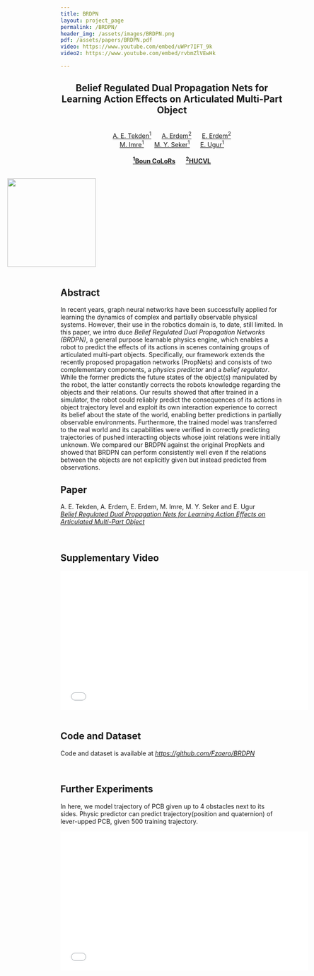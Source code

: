 ```yaml
---
title: BRDPN
layout: project_page
permalink: /BRDPN/
header_img: /assets/images/BRDPN.png
pdf: /assets/papers/BRDPN.pdf
video: https://www.youtube.com/embed/uWPr7IFT_9k
video2: https://www.youtube.com/embed/rvbmZlVEwHk

---
```


<div id="primarycontent">
<center>
<h2>Belief Regulated Dual Propagation Nets for Learning Action  Effects on Articulated Multi-Part Object</h2>   
<br> 
	<a href="/">A. E. Tekden<sup>1</sup></a> &nbsp;&nbsp;&nbsp;&nbsp;
	<a href="https://web.cs.hacettepe.edu.tr/~aykut/">A. Erdem<sup>2</sup></a> &nbsp;&nbsp;&nbsp;&nbsp;
	<a href="https://web.cs.hacettepe.edu.tr/~erkut/">E. Erdem<sup>2</sup></a><br>
	<a href="https://mertimre.github.io/">M. Imre<sup>1</sup></a> &nbsp;&nbsp;&nbsp;&nbsp;
	<a href="https://scholar.google.com/citations?user=H8NkqvQAAAAJ&hl=tr">M. Y. Seker<sup>1</sup></a> &nbsp;&nbsp;&nbsp;&nbsp;
	<a href="https://www.cmpe.boun.edu.tr/~emre/">E. Ugur<sup>1</sup></a><br><br>
	<a href="http://colors.cmpe.boun.edu.tr/"><b><sup>1</sup>Boun CoLoRs</b></a> &nbsp;&nbsp;&nbsp;&nbsp;
	<a href="https://vision.cs.hacettepe.edu.tr/"><b><sup>2</sup>HUCVL</b></a> <br>
</center>
<br>

<img height="200px" style="margin: 0px -120px" id="header_img" src="{{page.header_img}}"/><br>
<br>
<h2>Abstract</h2>
<p>
In recent years, graph neural networks have been
successfully applied for learning the dynamics of complex and
partially observable physical systems. However, their use in the
robotics domain is, to date, still limited. In this paper, we intro
duce <em>Belief Regulated Dual Propagation Networks (BRDPN)</em>, a
general purpose learnable physics engine, which enables a robot
to predict the effects of its actions in scenes containing groups
of articulated multi-part objects. Specifically, our framework
extends the recently proposed propagation networks (PropNets)
and consists of two complementary components, a <em>physics
predictor</em> and a <em>belief regulator</em>. While the former predicts the
future states of the object(s) manipulated by the robot, the latter
constantly corrects the robots knowledge regarding the objects
and their relations. Our results showed that after trained in a
simulator, the robot could reliably predict the consequences
of its actions in object trajectory level and exploit its own
interaction experience to correct its belief about the state of
the world, enabling better predictions in partially observable
environments. Furthermore, the trained model was transferred
to the real world and its capabilities were verified in correctly
predicting trajectories of pushed interacting objects whose joint
relations were initially unknown. We compared our BRDPN
against the original PropNets and showed that BRDPN can
perform consistently well even if the relations between the
objects are not explicitly given but instead predicted from observations.
</p>

<h2>Paper</h2>
<p>A. E. Tekden, A. Erdem, E. Erdem, M. Imre, M. Y. Seker and E. Ugur <br/>
<a href="{{page.pdf}}"><em>Belief Regulated Dual Propagation Nets for Learning Action  Effects on Articulated Multi-Part Object</em></a></p>


<br/>

<h2>Supplementary Video</h2>

<div class="video">
    <iframe width="560" height="315" src="{{page.video}}" frameborder="0" allow="accelerometer; autoplay; encrypted-media; gyroscope; picture-in-picture" allowfullscreen></iframe>
</div>
<br/>

<h2>Code and Dataset</h2>

<p>Code and dataset is available at <a href="https://github.com/Fzaero/BRDPN"><em>https://github.com/Fzaero/BRDPN</em></a></p>

<br/>

<h2>Further Experiments</h2>

<p> In here, we model trajectory of PCB given up to 4 obstacles next to its sides. Physic predictor can predict trajectory(position and quaternion) of lever-upped PCB, given 500 training trajectory.</p> 

<div class="video">
    <iframe width="560" height="315" src="{{page.video2}}" frameborder="0" allow="accelerometer; autoplay; encrypted-media; gyroscope; picture-in-picture" allowfullscreen></iframe>
</div>

<br/>
